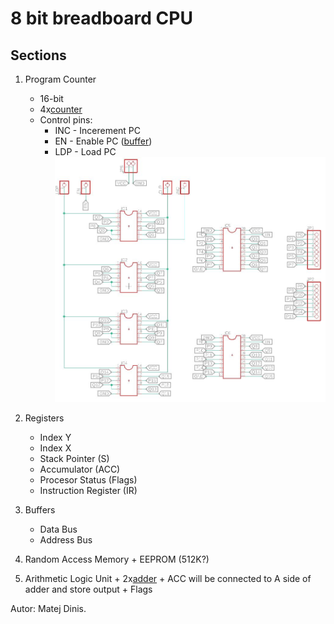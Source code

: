 # 8 bit breadboard CPU 

## Sections
1. Program Counter
	+ 16-bit
	+ 4x[counter]
	+ Control pins:
  		* INC - Incerement PC
  		* EN  - Enable PC ([buffer])
  		* LDP - Load PC
  	![Program Counter](https://raw.githubusercontent.com/Havcaaren/6502/2402fe6b0d6057a493e293980c77c1cc9b301f35/fotos/PC.JPG "Program Counter")

2. Registers
	+ Index Y
	+ Index X
	+ Stack Pointer (S)
	+ Accumulator (ACC)
	+ Procesor Status (Flags)
	+ Instruction Register (IR)

3. Buffers
	+ Data Bus
	+ Address Bus

4. Random Access Memory
        + EEPROM (512K?)

5. Arithmetic Logic Unit 
        + 2x[adder]
        + ACC will be connected to A side of adder and store output
        + Flags 


Autor: Matej Dinis.

[counter]: https://www.tme.eu/en/details/74ls93/counters-dividers/texas-instruments/sn74ls93n/
[register]: https://www.tme.eu/sk/details/74ls374/prepinace/texas-instruments/sn74ls374n/
[buffer]: https://www.tme.eu/en/details/sn74ls245n/buffers-transceivers-drivers/texas-instruments/
[adder]: https://www.tme.eu/sk/details/nte74ls283/pocitadla-delice/nte-electronics/
